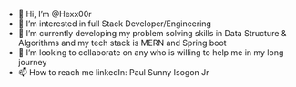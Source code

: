 - 👋 Hi, I’m @Hexx00r
- 👀 I’m interested in full Stack Developer/Engineering  
- 🌱 I’m currently developing my problem solving skills in Data Structure & Algorithms and my tech stack is MERN and Spring boot
- 💞️ I’m looking to collaborate on any who is willing to help me in my long journey  
- 📫 How to reach me linkedIn: Paul Sunny Isogon Jr

<!---
Hexx00r/Hexx00r is a ✨ special ✨ repository because its `README.md` (this file) appears on your GitHub profile.
You can click the Preview link to take a look at your changes.
--->
